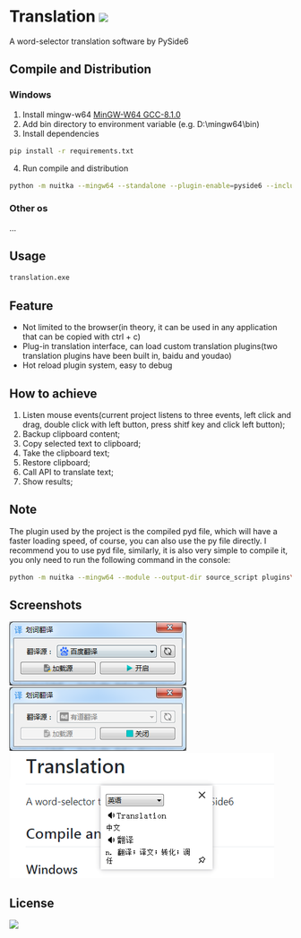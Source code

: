 # Translation ![](https://img.shields.io/badge/language-Python3-brightgreen.svg)
A word-selector translation software by PySide6

## Compile and Distribution
### Windows
1. Install mingw-w64
[MinGW-W64 GCC-8.1.0](https://sourceforge.net/projects/mingw-w64/files/Toolchains%20targetting%20Win64/Personal%20Builds/mingw-builds/8.1.0/threads-posix/sjlj/x86_64-8.1.0-release-posix-sjlj-rt_v6-rev0.7z)
2. Add bin directory to environment variable (e.g. D:\mingw64\bin)
3. Install dependencies
```sh
pip install -r requirements.txt
```
4. 	Run compile and distribution
```sh
python -m nuitka --mingw64 --standalone --plugin-enable=pyside6 --include-data-dir=source_script=source_script --include-data-dir=resource=resource --remove-output --windows-disable-console  --windows-icon-from-ico=resource\translate-main.ico --show-progress translation.py
```
### Other os
...

## Usage
```sh
translation.exe
```

## Feature
- Not limited to the browser(in theory, it can be used in any application that can be copied with ctrl + c)
- Plug-in translation interface, can load custom translation plugins(two translation plugins have been built in, baidu and youdao)
- Hot reload plugin system, easy to debug

## How to achieve
1. Listen mouse events(current project listens to three events, left click and drag, double click with left button, press shitf key and click left button);
2. Backup clipboard content;
3. Copy selected text to clipboard;
4. Take the clipboard text;
5. Restore clipboard;
6. Call API to translate text;
7. Show results;

## Note
The plugin used by the project is the compiled pyd file, which will have a faster loading speed, of course, you can also use the py file directly. I recommend you to use pyd file, similarly, it is also very simple to compile it, you only need to run the following command in the console:
```sh
python -m nuitka --mingw64 --module --output-dir source_script plugins\your_plugin.py
```

## Screenshots
![](https://github.com/walirt/Translation/blob/main/screenshots/1.png?raw=true)
![](https://github.com/walirt/Translation/blob/main/screenshots/2.png?raw=true)
![](https://github.com/walirt/Translation/blob/main/screenshots/3.png?raw=true)

## License
![](https://img.shields.io/badge/License-GPL-orange.svg)
